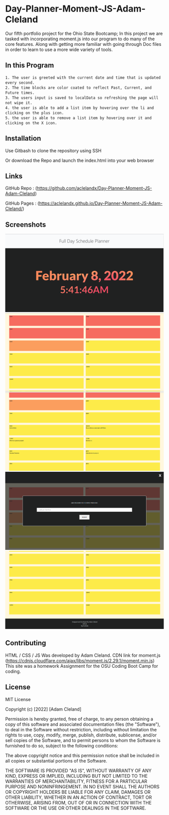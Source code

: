 # Day-Planner-Moment-JS-Adam-Cleland

Our fifth portfolio project for the Ohio State Bootcamp; In this project we are tasked with incorporating moment.js into our program to do many of the core features. Along with getting more familiar with going through Doc files in order to learn to use a more wide variety of tools.

## In this Program

    1. The user is greeted with the current date and time that is updated every second.
    2. The time blocks are color coated to reflect Past, Current, and Future times.
    3. The users input is saved to localData so refreshing the page will not wipe it.
    4. the user is able to add a list item by hovering over the li and clicking on the plus icon.
    5. the user is able to remove a list item by hovering over it and clicking on the X icon.

## Installation

Use Gitbash to clone the repository using SSH

Or download the Repo and launch the index.html into your web browser

## Links

GitHub Repo : (https://github.com/aclelandx/Day-Planner-Moment-JS-Adam-Cleland)

GitHub Pages : (https://aclelandx.github.io/Day-Planner-Moment-JS-Adam-Cleland/)

## Screenshots

<img src="./assets/screenshots/sc-1.png" alt="Displays the current date adn the current time; this screen shot shows february 8 2020 5:41:46AM">
<img src="./assets/screenshots/sc-2.png" alt="Shows the blocks where the time slots have been put in">
<img src="./assets/screenshots/sc-3.png" alt="shows the input screen where the user is allowed to add information to the list along with a submit button">
<img src="./assets/screenshots/sc-4.png" alt="Shows random tasks that have been put in on the page">
<img src="./assets/screenshots/sc-5.png" alt="Shows the footer of the webpage along with the rest of the time-blocks that are available.">

## Contributing

HTML / CSS / JS Was developed by Adam Cleland.
CDN link for moment.js (https://cdnjs.cloudflare.com/ajax/libs/moment.js/2.29.1/moment.min.js)
This site was a homework Assignment for the OSU Coding Boot Camp for coding.

## License

MIT License

Copyright (c) [2022] [Adam Cleland]

Permission is hereby granted, free of charge, to any person obtaining a copy
of this software and associated documentation files (the "Software"), to deal
in the Software without restriction, including without limitation the rights
to use, copy, modify, merge, publish, distribute, sublicense, and/or sell
copies of the Software, and to permit persons to whom the Software is
furnished to do so, subject to the following conditions:

The above copyright notice and this permission notice shall be included in all
copies or substantial portions of the Software.

THE SOFTWARE IS PROVIDED "AS IS", WITHOUT WARRANTY OF ANY KIND, EXPRESS OR
IMPLIED, INCLUDING BUT NOT LIMITED TO THE WARRANTIES OF MERCHANTABILITY,
FITNESS FOR A PARTICULAR PURPOSE AND NONINFRINGEMENT. IN NO EVENT SHALL THE
AUTHORS OR COPYRIGHT HOLDERS BE LIABLE FOR ANY CLAIM, DAMAGES OR OTHER
LIABILITY, WHETHER IN AN ACTION OF CONTRACT, TORT OR OTHERWISE, ARISING FROM,
OUT OF OR IN CONNECTION WITH THE SOFTWARE OR THE USE OR OTHER DEALINGS IN THE
SOFTWARE.
